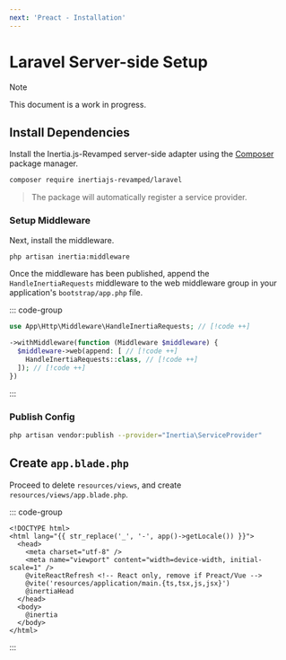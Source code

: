 ```yaml
---
next: 'Preact - Installation'
---
```


# Laravel Server-side Setup

> [!NOTE]
> This document is a work in progress.

## Install Dependencies

Install the Inertia.js-Revamped server-side adapter using the [Composer](https://getcomposer.org/) package manager.

```sh
composer require inertiajs-revamped/laravel
```

> The package will automatically register a service provider.

### Setup Middleware

Next, install the middleware.

```sh
php artisan inertia:middleware
```

Once the middleware has been published, append the `HandleInertiaRequests` middleware to the web middleware group in your application's `bootstrap/app.php` file.

::: code-group

```php [bootstrap/app.php]
use App\Http\Middleware\HandleInertiaRequests; // [!code ++]

->withMiddleware(function (Middleware $middleware) {
  $middleware->web(append: [ // [!code ++]
    HandleInertiaRequests::class, // [!code ++]
  ]); // [!code ++]
})
```

:::

### Publish Config

```sh
php artisan vendor:publish --provider="Inertia\ServiceProvider"
```

## Create `app.blade.php`

Proceed to delete `resources/views`, and create `resources/views/app.blade.php`.

::: code-group

```blade [resources/views/app.blade.php]
<!DOCTYPE html>
<html lang="{{ str_replace('_', '-', app()->getLocale()) }}">
  <head>
    <meta charset="utf-8" />
    <meta name="viewport" content="width=device-width, initial-scale=1" />
    @viteReactRefresh <!-- React only, remove if Preact/Vue -->
    @vite('resources/application/main.{ts,tsx,js,jsx}')
    @inertiaHead
  </head>
  <body>
    @inertia
  </body>
</html>
```

:::
